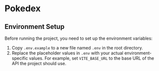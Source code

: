 # Pokedex

## Environment Setup

Before running the project, you need to set up the environment variables:

1. Copy `.env.example` to a new file named `.env` in the root directory.
2. Replace the placeholder values in `.env` with your actual environment-specific values. For example, set `VITE_BASE_URL` to the base URL of the API the project should use.
